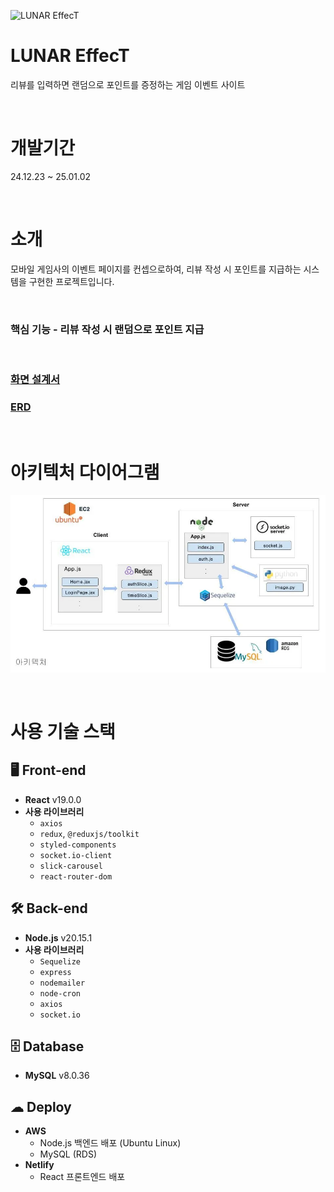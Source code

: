 ![LUNAR EffecT]()
# LUNAR EffecT

리뷰를 입력하면 랜덤으로 포인트를 증정하는 게임 이벤트 사이트

<br/>

# 개발기간

24.12.23 ~ 25.01.02

<br/>

# 소개

모바일 게임사의 이벤트 페이지를 컨셉으로하여, 리뷰 작성 시 포인트를 지급하는 시스템을 구현한 프로젝트입니다.

<br/>

### 핵심 기능 - 리뷰 작성 시 랜덤으로 포인트 지급

<br/>


### [화면 설계서](https://www.figma.com/design/jxkNxGpNvaEImUc9SaWy3g/React-Nodejs-%EA%B0%9C%EC%9D%B8-%ED%94%84%EB%A1%9C%EC%A0%9D%ED%8A%B8?node-id=0-1&t=FRsKCpzPLPgvv4TP-1)

### [ERD](https://www.erdcloud.com/d/7PQfv2Jjfnz6miQMu)

<br/>

# 아키텍처 다이어그램
![아키텍처 다이어그램](https://github.com/ggumugi/studyming-frontend/blob/main/public/img/%EC%95%84%ED%82%A4%ED%85%8D%EC%B3%90.webp)

<br/>

# 사용 기술 스택  

## 🖥 Front-end  
- **React** v19.0.0  
- **사용 라이브러리**  
  - `axios`  
  - `redux`, `@reduxjs/toolkit`  
  - `styled-components`  
  - `socket.io-client`  
  - `slick-carousel`  
  - `react-router-dom`  

## 🛠 Back-end  
- **Node.js** v20.15.1  
- **사용 라이브러리**  
  - `Sequelize`  
  - `express`  
  - `nodemailer`  
  - `node-cron`  
  - `axios`  
  - `socket.io`  

## 🗄 Database  
- **MySQL** v8.0.36  

## ☁ Deploy
- **AWS**  
  - Node.js 백엔드 배포 (Ubuntu Linux)  
  - MySQL (RDS)  
- **Netlify**  
  - React 프론트엔드 배포  


